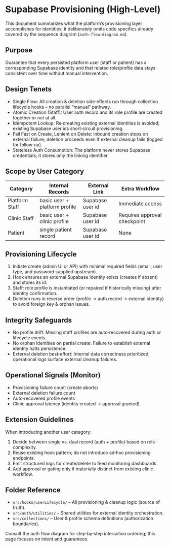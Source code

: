 # Supabase Provisioning (High‑Level)

This document summarizes what the platform’s provisioning layer accomplishes for identities; it deliberately omits code specifics already covered by the sequence diagram (`auth-flow-diagram.md`).

## Purpose
Guarantee that every persisted platform user (staff or patient) has a corresponding Supabase identity and that related role/profile data stays consistent over time without manual intervention.

## Design Tenets
* Single Flow: All creation & deletion side‑effects run through collection lifecycle hooks – no parallel “manual” pathway.
* Atomic Creation (Staff): User auth record and its role profile are created together or not at all.
* Idempotent Lookup: Re‑creating existing external identities is avoided; existing Supabase user ids short‑circuit provisioning.
* Fail Fast on Create, Lenient on Delete: Inbound creation stops on external failure; deletion proceeds even if external cleanup fails (logged for follow‑up).
* Stateless Auth Consumption: The platform never stores Supabase credentials; it stores only the linking identifier.

## Scope by User Category
| Category | Internal Records | External Link | Extra Workflow |
|----------|------------------|---------------|----------------|
| Platform Staff | basic user + platform profile | Supabase user id | Immediate access |
| Clinic Staff | basic user + clinic profile | Supabase user id | Requires approval checkpoint |
| Patient | single patient record | Supabase user id | None |

## Provisioning Lifecycle
1. Initiate create (admin UI or API) with minimal required fields (email, user type, and password supplied upstream).
2. Hook ensures an external Supabase identity exists (creates if absent) and stores its id.
3. Staff: role profile is instantiated (or repaired if historically missing) after identity confirmation.
4. Deletion runs in reverse order (profile → auth record → external identity) to avoid foreign key & orphan issues.

## Integrity Safeguards
* No profile drift: Missing staff profiles are auto‑recovered during auth or lifecycle events.
* No orphan identities on partial create: Failure to establish external identity halts persistence.
* External deletion best‑effort: Internal data correctness prioritized; operational logs surface external cleanup failures.

## Operational Signals (Monitor)
* Provisioning failure count (create aborts)
* External deletion failure count
* Auto‑recovered profile events
* Clinic approval latency (identity created → approval granted)

## Extension Guidelines
When introducing another user category:
1. Decide between single vs. dual record (auth + profile) based on role complexity.
2. Reuse existing hook pattern; do not introduce ad‑hoc provisioning endpoints.
3. Emit structured logs for create/delete to feed monitoring dashboards.
4. Add approval or gating only if materially distinct from existing clinic workflow.

## Folder Reference
* `src/hooks/userLifecycle/` – All provisioning & cleanup logic (source of truth).
* `src/auth/utilities/` – Shared utilities for external identity orchestration.
* `src/collections/` – User & profile schema definitions (authorization boundaries).

Consult the auth flow diagram for step‑by‑step interaction ordering; this page focuses on intent and guarantees.
